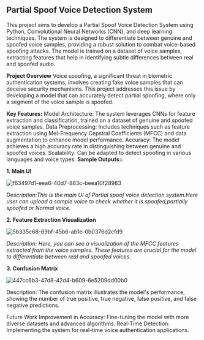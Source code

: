 Partial Spoof Voice Detection System
------------------------------------
This project aims to develop a Partial Spoof Voice Detection System using Python, Convolutional Neural Networks (CNN), and deep learning techniques. The system is designed to differentiate between genuine and spoofed voice samples, providing a robust solution to combat voice-based spoofing attacks. The model is trained on a dataset of voice samples, extracting features that help in identifying subtle differences between real and spoofed audio.

**Project Overview**
Voice spoofing, a significant threat in biometric authentication systems, involves creating fake voice samples that can deceive security mechanisms. This project addresses this issue by developing a model that can accurately detect partial spoofing, where only a segment of the voice sample is spoofed.

**Key Features:**
Model Architecture: The system leverages CNNs for feature extraction and classification, trained on a dataset of genuine and spoofed voice samples.
Data Preprocessing: Includes techniques such as feature extraction using Mel-Frequency Cepstral Coefficients (MFCC) and data augmentation to enhance model performance.
Accuracy: The model achieves a high accuracy rate in distinguishing between genuine and spoofed voices.
Scalability: Can be adapted to detect spoofing in various languages and voice types.
**Sample Outputs::**

**1. Main UI**

![f63497d1-eea6-40d7-883c-beea10f28983](https://github.com/user-attachments/assets/9f300db5-68ca-432c-a41e-9531998adf0b)

_Description:This is the main UI of Partial spoof voice detection system.Here user can upload a sample voice to check whether it is spoofed,partially spoofed or Normal voice._

**2. Feature Extraction Visualization**

   
![5b335c68-69bf-45b6-ab1e-0b0376d2cfd9](https://github.com/user-attachments/assets/39baa092-d22a-4b75-a1a5-f90318d48b4b)

_Description: Here, you can see a visualization of the MFCC features extracted from the voice samples. These features are crucial for the model to differentiate between real and spoofed voices._

**3. Confusion Matrix**

![447cc6b3-47d8-42d4-b609-6e5209dd00b0](https://github.com/user-attachments/assets/a6a0dc36-cb6d-4461-8d34-3cdf70a77caa)

Description: The confusion matrix illustrates the model's performance, showing the number of true positive, true negative, false positive, and false negative predictions.


Future Work
Improvement in Accuracy: Fine-tuning the model with more diverse datasets and advanced algorithms.
Real-Time Detection: Implementing the system for real-time voice authentication applications.
